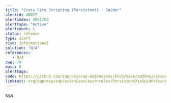 ```yaml
---
title: "Cross Site Scripting (Persistent) - Spider"
alertid: 40017
alertindex: 4001700
alerttype: "Active"
alertcount: 1
status: release
type: alert
risk: Informational
solution: "N/A"
references:
   - N/A
cwe: 79
wasc: 8
alerttags: 
code: https://github.com/zaproxy/zap-extensions/blob/main/addOns/ascanrules/src/main/java/org/zaproxy/zap/extension/ascanrules/PersistentXssSpiderScanRule.java
linktext: org/zaproxy/zap/extension/ascanrules/PersistentXssSpiderScanRule.java
---
```

N/A
